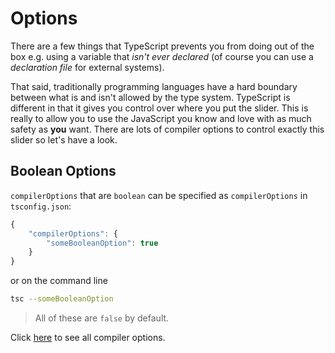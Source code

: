 # Options

There are a few things that TypeScript prevents you from doing out of the box e.g. using a variable that _isn't ever declared_ \(of course you can use a _declaration file_ for external systems\).

That said, traditionally programming languages have a hard boundary between what is and isn't allowed by the type system. TypeScript is different in that it gives you control over where you put the slider. This is really to allow you to use the JavaScript you know and love with as much safety as **you** want. There are lots of compiler options to control exactly this slider so let's have a look.

## Boolean Options

`compilerOptions` that are `boolean` can be specified as `compilerOptions` in `tsconfig.json`:

```javascript
{
    "compilerOptions": {
        "someBooleanOption": true
    }
}
```

or on the command line

```bash
tsc --someBooleanOption
```

> All of these are `false` by default.

Click [here](https://www.typescriptlang.org/docs/handbook/compiler-options.html) to see all compiler options.

